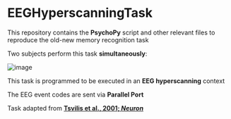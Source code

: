 # EEGHyperscanningTask

This repository contains the **PsychoPy** script and other relevant files to reproduce the old-new memory recognition task

Two subjects perform this task **simultaneously**:

![image](https://github.com/movivi/EEGHyperscanningTask/assets/46511747/11e6fdda-4222-4101-a5b5-cb3ea4f4ab49)




This task is programmed to be executed in an **EEG hyperscanning** context

The EEG event codes are sent via **Parallel Port**

Task adapted from [**Tsvilis et al., 2001; *Neuron***](https://www.sciencedirect.com/science/article/pii/S0896627301003762?via%3Dihub)
